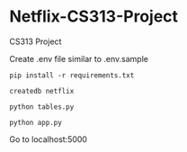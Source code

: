 # Netflix-CS313-Project
CS313 Project  

Create .env file similar to .env.sample

```
pip install -r requirements.txt
```

```
createdb netflix
```

```
python tables.py
```

```
python app.py
```

Go to localhost:5000
